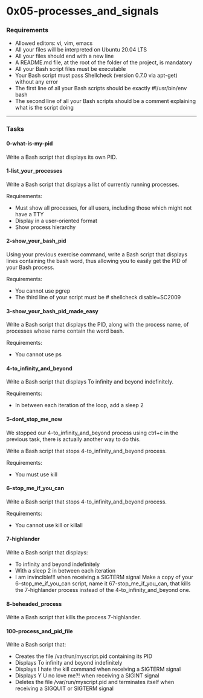 # 0x05-processes_and_signals

### Requirements

- Allowed editors: vi, vim, emacs
- All your files will be interpreted on Ubuntu 20.04 LTS
- All your files should end with a new line
- A README.md file, at the root of the folder of the project, is mandatory
- All your Bash script files must be executable
- Your Bash script must pass Shellcheck (version 0.7.0 via apt-get) without any error
- The first line of all your Bash scripts should be exactly #!/usr/bin/env bash
- The second line of all your Bash scripts should be a comment explaining what is the script doing

---

### Tasks

#### 0-what-is-my-pid
Write a Bash script that displays its own PID.

#### 1-list_your_processes
Write a Bash script that displays a list of currently running processes.

Requirements:

- Must show all processes, for all users, including those which might not have a TTY
- Display in a user-oriented format
- Show process hierarchy

#### 2-show_your_bash_pid
Using your previous exercise command, write a Bash script that displays lines containing the bash word, thus allowing you to easily get the PID of your Bash process.

Requirements:

- You cannot use pgrep
- The third line of your script must be # shellcheck disable=SC2009

#### 3-show_your_bash_pid_made_easy
Write a Bash script that displays the PID, along with the process name, of processes whose name contain the word bash.

Requirements:

- You cannot use ps

#### 4-to_infinity_and_beyond
Write a Bash script that displays To infinity and beyond indefinitely.

Requirements:

- In between each iteration of the loop, add a sleep 2

#### 5-dont_stop_me_now
We stopped our 4-to_infinity_and_beyond process using ctrl+c in the previous task, there is actually another way to do this.

Write a Bash script that stops 4-to_infinity_and_beyond process.

Requirements:

- You must use kill

#### 6-stop_me_if_you_can
Write a Bash script that stops 4-to_infinity_and_beyond process.

Requirements:

- You cannot use kill or killall

#### 7-highlander
Write a Bash script that displays:

- To infinity and beyond indefinitely
- With a sleep 2 in between each iteration
- I am invincible!!! when receiving a SIGTERM signal
Make a copy of your 6-stop_me_if_you_can script, name it 67-stop_me_if_you_can, that kills the 7-highlander process instead of the 4-to_infinity_and_beyond one.

#### 8-beheaded_process
Write a Bash script that kills the process 7-highlander.

#### 100-process_and_pid_file
Write a Bash script that:

- Creates the file /var/run/myscript.pid containing its PID
- Displays To infinity and beyond indefinitely
- Displays I hate the kill command when receiving a SIGTERM signal
- Displays Y U no love me?! when receiving a SIGINT signal
- Deletes the file /var/run/myscript.pid and terminates itself when receiving a SIGQUIT or SIGTERM signal
